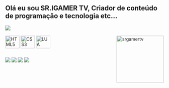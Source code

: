 ## Olá eu sou SR.IGAMER TV, Criador de conteúdo de programação e tecnologia etc...
 
<picture>
<source 
  srcset="https://github-readme-stats.vercel.app/api?username=srigamertv&show_icons=true&theme=dark"
  media="(prefers-color-scheme: dark)"
/>
<source
  srcset="https://github-readme-stats.vercel.app/api?username=srigamertv&show_icons=true"
  media="(prefers-color-scheme: light), (prefers-color-scheme: no-preference)"
/>
<img src="https://github-readme-stats.vercel.app/api?username=srigamertv&show_icons=true" />
</picture>

<div style="display: inline_block"><br>
  <img align="center" alt="HTML5" height="40" width="45" src="https://devicon-website.vercel.app/api/html5/plain-wordmark.svg"></img>
  <img align="center" alt="CSS3" height="40" width="45" src="https://devicon-website.vercel.app/api/css3/plain-wordmark.svg"></img>
  <img align="center" alt="LUA" height="40" width="45" src="https://devicon-website.vercel.app/api/lua/plain-wordmark.svg"></img>
  <img align="right"alt="srgamertv"height="150"style="borderradius:50px;"src="https://cdn.discordapp.com/attachments/1031379030374617089/1137025800022016040/NOVA_LOGO_DO_CANAL_PNG.png?ex=66855ccb&is=66840b4b&hm=6a3644fa21976be211eb341be9d2a0dcf66ddc891fa8fe3c746eb4047ce82b23&">
</div>
  
  ##
 
<div> 
  <a href="https://www.youtube.com/@SRIGAMERTV" target="_blank"><img src="https://img.shields.io/badge/YouTube-FF0000?style=for-the-badge&logo=youtube&logoColor=white" target="_blank"></a>
  <a href="https://www.instagram.com/sr.igamer_tv" target="_blank"><img src="https://img.shields.io/badge/-Instagram-%23E4405F?style=for-the-badge&logo=instagram&logoColor=white" target="_blank"></a>
   <a href="https://discord.gg/kh2KTGvaVX" target="_blank"><img src="https://img.shields.io/badge/Discord-7289DA?style=for-the-badge&logo=discord&logoColor=white" target="_blank"></a> 
    <a href = "mailto:kelvinsom22kb@gmail.com"><img src="https://img.shields.io/badge/-Gmail-%23333?style=for-the-badge&logo=gmail&logoColor=white" target="_blank"></a>
 </div>
